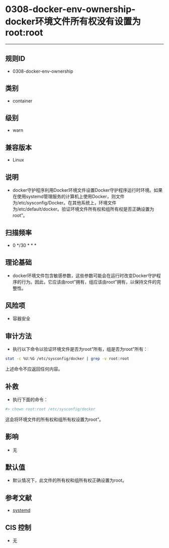 # 0308-docker-env-ownership-docker环境文件所有权没有设置为root:root
---

## 规则ID

- 0308-docker-env-ownership


## 类别

- container


## 级别

- warn


## 兼容版本


- Linux




## 说明


- docker守护程序利用Docker环境文件设置Docker守护程序运行时环境。如果在使用systemd管理服务的计算机上使用Docker，则文件为/etc/sysconfig/Docker。在其他系统上，环境文件为/etc/default/docker。验证环境文件所有权和组所有权是否正确设置为root”。



## 扫描频率
- 0 */30 * * *

## 理论基础


- docker环境文件包含敏感参数，这些参数可能会在运行时改变Docker守护程序的行为。因此，它应该由root”拥有，组应该由root”拥有，以保持文件的完整性。






## 风险项


- 容器安全



## 审计方法
- 执行以下命令以验证环境文件是否为root”所有，组是否为root”所有：

```bash
stat -c %U:%G /etc/sysconfig/docker | grep -v root:root
```
上述命令不应返回任何内容。



## 补救
- 执行下面的命令：
```bash
#> chown root:root /etc/sysconfig/docker
```
这会将环境文件的所有权和组所有权设置为root”。



## 影响


- 无




## 默认值


- 默认情况下，此文件的所有权和组所有权正确设置为root。




## 参考文献


- [systemd](https://docs.docker.com/articles/systemd/)



## CIS 控制


- 无


